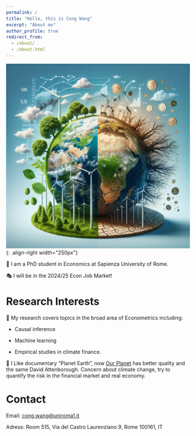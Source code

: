 ```yaml
---
permalink: /
title: "Hello, this is Cong Wang"
excerpt: "About me"
author_profile: true
redirect_from: 
  - /about/
  - /about.html
---
```


![pic about climate finance](/images/climate_finance.png){: .align-right width="250px"}

🐸 I am a PhD student in Economics at Sapienza University of Rome.

🎭 I will be in the 2024/25 Econ Job Market!

Research Interests
======
📝 My research covers topics in the broad area of Econometrics including:

+ Causal inference

+ Machine learning

+ Empirical studies in climate finance.

🐝 I Like documentary “Planet Earth”, now [Our Planet](https://www.ourplanet.com/en/) has better quality and the same David Attenborough. Concern about climate change, try to quantify the risk in the financial market and real economy.

Contact
======
Email: cong.wang@uniroma1.it


Adress: Room 515, Via del Castro Laurenziano 9, Rome 100161, IT